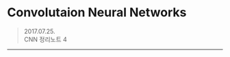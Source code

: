 
Convolutaion Neural Networks
=====================================
> 2017.07.25.  
> CNN 정리노트 4

---


